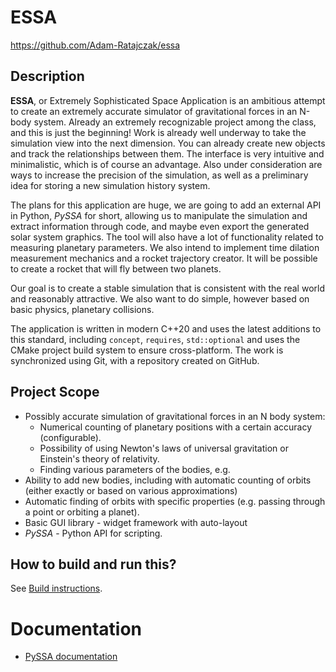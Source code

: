 # ESSA

https://github.com/Adam-Ratajczak/essa

## Description
**ESSA**, or Extremely Sophisticated Space Application is an ambitious attempt to create an extremely accurate simulator of gravitational forces in an N-body system. Already an extremely recognizable project among the class, and this is just the beginning! Work is already well underway to take the simulation view into the next dimension. You can already create new objects and track the relationships between them. The interface is very intuitive and minimalistic, which is of course an advantage. Also under consideration are ways to increase the precision of the simulation, as well as a preliminary idea for storing a new simulation history system.

The plans for this application are huge, we are going to add an external API in Python, *PySSA* for short, allowing us to manipulate the simulation and extract information through code, and maybe even export the generated solar system graphics. The tool will also have a lot of functionality related to measuring planetary parameters. We also intend to implement time dilation measurement mechanics and a rocket trajectory creator. It will be possible to create a rocket that will fly between two planets. 

Our goal is to create a stable simulation that is consistent with the real world and reasonably attractive. We also want to do simple, however based on basic physics, planetary collisions.

The application is written in modern C++20 and uses the latest additions to this standard, including `concept`, `requires`, `std::optional` and uses the CMake project build system to ensure cross-platform. The work is synchronized using Git, with a repository created on GitHub.

## Project Scope
* Possibly accurate simulation of gravitational forces in an N body system:
    * Numerical counting of planetary positions with a certain accuracy (configurable).
    * Possibility of using Newton's laws of universal gravitation or Einstein's theory of relativity.
    * Finding various parameters of the bodies, e.g. 
* Ability to add new bodies, including with automatic counting of orbits (either exactly or based on various approximations)
* Automatic finding of orbits with specific properties (e.g. passing through a point or orbiting a planet).
* Basic GUI library - widget framework with auto-layout
* *PySSA* - Python API for scripting.

## How to build and run this?

See [Build instructions](./docs/BuildInstructions.md).

# Documentation

* [PySSA documentation](./docs/PySSA/Index.md)
